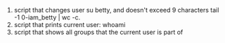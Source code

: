 1. script that changes user su betty, and doesn't exceed 9 characters tail -1 0-iam_betty | wc -c.
2. script that prints current user: whoami
3. script that shows all groups that the current user is part of 
